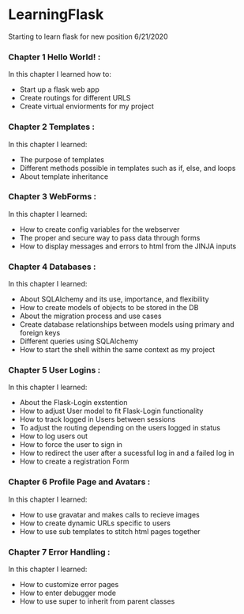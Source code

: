 # LearningFlask
Starting to learn flask for new position 6/21/2020

### Chapter 1 Hello World! :
In this chapter I learned how to:
  - Start up a flask web app
  - Create routings for different URLS
  - Create virtual enviorments for my project

### Chapter 2 Templates :
In this chapter I learned:
  - The purpose of templates
  - Different methods possible in templates such as if, else, and loops
  - About template inheritance

### Chapter 3 WebForms :
In this chapter I learned:
  - How to create config variables for the webserver
  - The proper and secure way to pass data through forms
  - How to display messages and errors to html from the JINJA inputs

### Chapter 4 Databases :
In this chapter I learned:
  - About SQLAlchemy and its use, importance, and flexibility
  - How to create models of objects to be stored in the DB
  - About the migration process and use cases
  - Create database relationships between models using primary and foreign keys
  - Different queries using SQLAlchemy
  - How to start the shell within the same context as my project

### Chapter 5 User Logins :
In this chapter I learned:
  - About the Flask-Login exstention
  - How to adjust User model to fit Flask-Login functionality
  - How to track logged in Users between sessions
  - To adjust the routing depending on the users logged in status
  - How to log users out
  - How to force the user to sign in
  - How to redirect the user after a sucessful log in and a failed log in
  - How to create a registration Form

### Chapter 6 Profile Page and Avatars :
In this chapter I learned:
  - How to use gravatar and makes calls to recieve images
  - How to create dynamic URLs specific to users
  - How to use sub templates to stitch html pages together

### Chapter 7 Error Handling :
In this chapter I learned:
  - How to customize error pages
  - How to enter debugger mode
  - How to use super to inherit from parent classes
